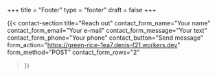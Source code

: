 +++
title =  "Footer"
type = "footer"
draft = false
+++


{{< contact-section
    title="Reach out" 
    contact_form_name="Your name"
    contact_form_email="Your e-mail"
    contact_form_message="Your text"
    contact_form_phone="Your phone"
    contact_button="Send message"
    form_action="https://green-rice-1ea7.denis-f21.workers.dev"
    form_method="POST"
    contact_form_rows="2"
>}}



<script>
document.addEventListener("DOMContentLoaded", () => {
  const form = document.querySelector("form[action='https://green-rice-1ea7.denis-f21.workers.dev']");
  if (!form) return;

  form.addEventListener("submit", async (e) => {
    e.preventDefault();

    const name = form.querySelector("[name='name']")?.value.trim();
    const email = form.querySelector("[name='email']")?.value.trim();
    const message = form.querySelector("[name='message']")?.value.trim();
    const phone = form.querySelector("[name='phone']")?.value.trim();
    const secret = form.querySelector("[name='secret_field']")?.value;

    if (!name || !email || !message) {
      alert("Please fill out your name, email, and message before submitting.");
      return;
    }

    const data = {
      name,
      email,
      message,
      phone,
      secret_field: secret
    };

    try {
      const res = await fetch(form.action, {
        method: "POST",
        headers: { "Content-Type": "application/json" },
        body: JSON.stringify(data),
      });

      if (res.ok) {
        alert("✅ Message sent successfully!");
        form.reset();
      } else {
        alert("❌ Error sending message. Please try again.");
      }
    } catch (err) {
      alert("⚠️ Network error. Please try again.");
    }
  });
});
</script>

